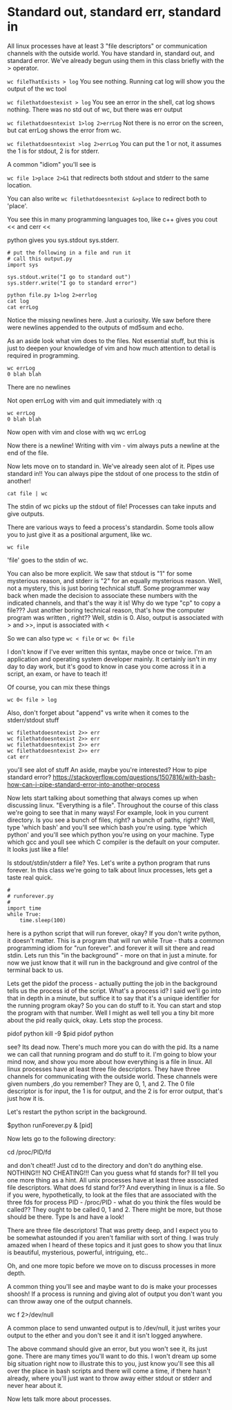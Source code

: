 # Standard out, standard err, standard in 

All linux processes have at least 3 "file descriptors" or communication channels with the outside world. You have standard in, standard out, and standard error. We've already begun using them in this class briefly with the > operator. 


`wc fileThatExists > log` You see nothing. Running cat log will show you the output of the wc tool

`wc filethatdoestexist > log` You see an error in the shell, cat log shows nothing. There was no std out of wc, but there was err output

`wc filethatdoesntexist 1>log 2>errLog` Not there is no error on the screen, but cat errLog shows the error from wc.

`wc filethatdoesntexist >log 2>errLog` You can put the 1 or not, it assumes the 1 is for stdout, 2 is for stderr.

A common "idiom" you'll see is

`wc file 1>place 2>&1` that redirects both stdout and stderr to the same location.

You can also write 
`wc filethatdoesntexist &>place` to redirect both to 'place'.

You see this in many programming languages too, like c++ gives you 
cout << 
and 
cerr <<

python gives you sys.stdout sys.stderr.

```
# put the following in a file and run it
# call this output.py
import sys

sys.stdout.write("I go to standard out")
sys.stderr.write("I go to standard error")
```

```
python file.py 1>log 2>errlog
cat log
cat errLog
```

Notice the missing newlines here. Just a curiosity. We saw before there were newlines appended to the outputs of md5sum and echo.

As an aside look what vim does to the files. Not essential stuff, but this is just to deepen your knowledge of vim and how much attention to detail is required in programming.
```
wc errLog
0 blah blah
```
There are no newlines

Not open errLog with vim and quit immediately with :q

```
wc errLog
0 blah blah
```
Now open with vim and close with wq
wc errLog

Now there is a newline! Writing with vim - vim always puts a newline at the end of the file.

Now lets move on to standard in. We've already seen alot of it. Pipes use standard in!! You can always pipe the stdout of one process to the stdin of another!

```
cat file | wc
```

The stdin of wc picks up the stdout of file! Processes can take inputs and give outputs.

There are various ways to feed a process's standardin. Some tools allow you to just give it as a positional argument, like wc.

```
wc file
```

'file' goes to the stdin of wc.

You can also be more explicit. We saw that stdout is "1" for some mysterious reason, and stderr is "2" for an equally mysterious reason. Well, not a mystery, this is just boring technical stuff. Some programmer way back when made the decision to associate these numbers with the indicated channels, and that's the way it is! Why do we type "cp" to copy a file??? Just another boring technical reason, that's how the computer program was written , right?? Well, stdin is 0. Also, output is associated with > and >>, input is associated with <

So we can also type `wc < file` or `wc 0< file`

I don't know if I've ever written this syntax, maybe once or twice. I'm an application and operating system developer mainly. It certainly isn't in my day to day work, but it's good to know in case you come across it in a script, an exam, or have to teach it!


Of course, you can mix these things

`wc 0< file > log`

Also, don't forget about "append" vs write when it comes to the stderr/stdout stuff

```
wc filethatdoesntexist 2>> err
wc filethatdoesntexist 2>> err
wc filethatdoesntexist 2>> err
wc filethatdoesntexist 2>> err
cat err
```

you'll see alot of stuff
An aside, maybe you're interested? How to pipe standard error?
https://stackoverflow.com/questions/1507816/with-bash-how-can-i-pipe-standard-error-into-another-process

Now lets start talking about something that always comes up when discussing linux. "Everything is a file". Throughout the course of this class we're going to see that in many ways! For example, look in you current directory. 
ls
you see a bunch of files, right?  a bunch of paths, right?
Well, type 'which bash'
and you'll see which bash you're using. type 'which python' and you'll see which python you're using on your machine. Type which gcc and youll see which C compiler is the default on your computer. It looks just like a file!


Is stdout/stdin/stderr a file? Yes. Let's write a python program that runs forever. In this class we're going to talk about linux processes, lets get a taste real quick.

```
#
# runforever.py
#
import time
while True:
    time.sleep(100)
```

here is a python script that will run forever, okay? If you don't write python, it doesn't matter. This is a program that will run while True - thats a common programming idiom for "run forever". and forever it will sit there and read stdin. Lets run this "in the background" - more on that in just a minute. for now we just know that it will run in the background and give control of the terminal back to us.

Lets get the pidof the process - actually putting the job in the background tells us the process id of the script. What's a process id? I said we'll go into that in depth in a minute, but suffice it to say that it's a unique identifier for the running program okay? So you can do stuff to it. You can start and stop the program with that number. Well I might as well tell you a tiny bit more about the pid really quick, okay. Lets stop the process. 

pidof python
kill -9 $pid
pidof python

see? Its dead now. There's much more you can do with the pid. Its a name we can call that running program and do stuff to it. I'm going to blow your mind now, and show you more about how everything is a file in linux. All linux processes have at least three file descriptors. They have three channels for communicating with the outside world. These channels were given numbers ,do you remember? They are 0, 1, and 2. The 0 file descriptor is for input, the 1 is for output, and the 2 is for error output, that's just how it is.

Let's restart the python script in the background.

$python runForever.py &
[pid]

Now lets go to the following directory:

cd /proc/PID/fd

and don't cheat!! Just cd to the directory and don't do anything else. NOTHING!!! NO CHEATING!!! 
Can you guess what fd stands for? Ill tell you one more thing as a hint. All unix processes have at least three associated file descriptors. What does fd stand for?? And everything in linux is a file. So if you were, hypothetically, to look at the files that are associated with the three fds for process PID - /proc/PID - what do you think the files would be called?? They ought to be called 0, 1 and 2. There might be more, but those should be there. Type ls and have a look!

There are three file descriptors! That was pretty deep, and I expect you to be somewhat astounded if you aren't familiar with sort of thing. I was truly amazed when I heard of these topics and it just goes to show you that linux is beautiful, mysterious, powerful, intriguing, etc..

Oh, and one more topic before we move on to discuss processes in more depth. 

A common thing you'll see and maybe want to do is make your processes shoosh! If a process is running and giving alot of output you don't want you can throw away one of the output channels.

wc f 2>/dev/null 

A common place to send unwanted output is to /dev/null, it just writes your output to the ether and you don't see it and it isn't logged anywhere.

The above command should give an error, but you won't see it, its just gone. There are many times you'll want to do this. I won't dream up some big situation right now to illustrate this to you, just know you'll see this all over the place in bash scripts and there will come a time, if there hasn't already, where you'll just want to throw away either stdout or stderr and never hear about it.

Now lets talk more about processes.
